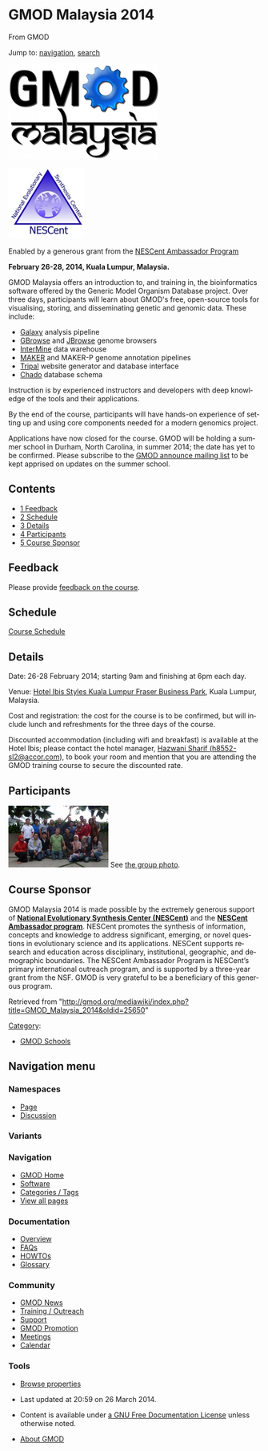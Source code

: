 <div id="mw-page-base" class="noprint">

</div>

<div id="mw-head-base" class="noprint">

</div>

<div id="content" class="mw-body" role="main">

<span id="top"></span>

<div id="mw-js-message" style="display:none;">

</div>



# <span dir="auto">GMOD Malaysia 2014</span>

<div id="bodyContent">

<div id="siteSub">

From GMOD

</div>

<div id="contentSub">

</div>

<div id="jump-to-nav" class="mw-jump">

Jump to: [navigation](#mw-navigation), [search](#p-search)

</div>

<div id="mw-content-text" class="mw-content-ltr" lang="en" dir="ltr">

<div class="floatright">

<a href="File:GMOD-malaysia.png" class="image"><img
src="../mediawiki/images/thumb/a/a3/GMOD-malaysia.png/300px-GMOD-malaysia.png"
srcset="../mediawiki/images/thumb/a/a3/GMOD-malaysia.png/450px-GMOD-malaysia.png 1.5x, ../mediawiki/images/thumb/a/a3/GMOD-malaysia.png/600px-GMOD-malaysia.png 2x"
width="300" height="190" alt="GMOD-malaysia.png" /></a>

</div>

<div class="sponsorbox">

<div class="floatleft">

<a href="http://nescent.org" rel="nofollow" title="NESCent"><img
src="../mediawiki/images/3/3a/NESCentLogo152.jpg" width="152"
height="141" alt="NESCent" /></a>

</div>

<div class="sponsortext">

Enabled by a generous grant from the
<a href="http://ambassadors.nescent.org/" class="external text"
rel="nofollow">NESCent Ambassador Program</a>

</div>

</div>

**February 26-28, 2014, Kuala Lumpur, Malaysia.**

GMOD Malaysia offers an introduction to, and training in, the
bioinformatics software offered by the Generic Model Organism Database
project. Over three days, participants will learn about GMOD's free,
open-source tools for visualising, storing, and disseminating genetic
and genomic data. These include:

- [Galaxy](Galaxy.1 "Galaxy") analysis pipeline
- [GBrowse](GBrowse.1 "GBrowse") and [JBrowse](JBrowse.1 "JBrowse")
  genome browsers
- [InterMine](InterMine "InterMine") data warehouse
- [MAKER](MAKER.1 "MAKER") and MAKER-P genome annotation pipelines
- [Tripal](Tripal.1 "Tripal") website generator and database interface
- <a href="Chado" class="mw-redirect" title="Chado">Chado</a> database
  schema

Instruction is by experienced instructors and developers with deep
knowledge of the tools and their applications.

By the end of the course, participants will have hands-on experience of
setting up and using core components needed for a modern genomics
project.

Applications have now closed for the course. GMOD will be holding a
summer school in Durham, North Carolina, in summer 2014; the date has
yet to be confirmed. Please subscribe to the
<a href="https://lists.sourceforge.net/lists/listinfo/gmod-announce"
class="external text" rel="nofollow">GMOD announce mailing list</a> to
be kept apprised on updates on the summer school.

<div id="toc" class="toc">

<div id="toctitle">

## Contents

</div>

- [<span class="tocnumber">1</span>
  <span class="toctext">Feedback</span>](#Feedback)
- [<span class="tocnumber">2</span>
  <span class="toctext">Schedule</span>](#Schedule)
- [<span class="tocnumber">3</span>
  <span class="toctext">Details</span>](#Details)
- [<span class="tocnumber">4</span>
  <span class="toctext">Participants</span>](#Participants)
- [<span class="tocnumber">5</span> <span class="toctext">Course
  Sponsor</span>](#Course_Sponsor)

</div>

## <span id="Feedback" class="mw-headline">Feedback</span>

Please provide <a
href="https://docs.google.com/forms/d/1BB1PUjlEH7NGcUVIWbDC2FBfu1DGMBILARzVNJdzw_4/viewform"
class="external text" rel="nofollow">feedback on the course</a>.

## <span id="Schedule" class="mw-headline">Schedule</span>

[Course
Schedule](GMOD_Malaysia_2014/Schedule "GMOD Malaysia 2014/Schedule")

## <span id="Details" class="mw-headline">Details</span>

Date: 26-28 February 2014; starting 9am and finishing at 6pm each day.

Venue: <a
href="http://www.ibis.com/gb/hotel-8552-ibis-styles-kuala-lumpur-fraser-business-park/index.shtml"
class="external text" rel="nofollow">Hotel Ibis Styles Kuala Lumpur
Fraser Business Park</a>, Kuala Lumpur, Malaysia.

Cost and registration: the cost for the course is to be confirmed, but
will include lunch and refreshments for the three days of the course.

Discounted accommodation (including wifi and breakfast) is available at
the Hotel Ibis; please contact the hotel manager,
<a href="mailto:h8552-sl2@accor.com" class="external text"
rel="nofollow">Hazwani Sharif (h8552-sl2@accor.com)</a>, to book your
room and mention that you are attending the GMOD training course to
secure the discounted rate.

  

## <span id="Participants" class="mw-headline">Participants</span>

<a href="File:GMODMalaysia2014GroupPhoto.jpg" class="image"><img
src="../mediawiki/images/thumb/7/74/GMODMalaysia2014GroupPhoto.jpg/200px-GMODMalaysia2014GroupPhoto.jpg"
srcset="../mediawiki/images/thumb/7/74/GMODMalaysia2014GroupPhoto.jpg/300px-GMODMalaysia2014GroupPhoto.jpg 1.5x, ../mediawiki/images/thumb/7/74/GMODMalaysia2014GroupPhoto.jpg/400px-GMODMalaysia2014GroupPhoto.jpg 2x"
width="200" height="123" alt="GMODMalaysia2014GroupPhoto.jpg" /></a> See
<a href="../mediawiki/images/7/74/GMODMalaysia2014GroupPhoto.jpg"
class="internal" title="GMODMalaysia2014GroupPhoto.jpg">the group
photo</a>.

## <span id="Course_Sponsor" class="mw-headline">Course Sponsor</span>

GMOD Malaysia 2014 is made possible by the extremely generous support of
**<a href="http://nescent.org" class="external text"
rel="nofollow">National Evolutionary Synthesis Center (NESCent)</a>**
and the
**<a href="http://ambassadors.nescent.org/" class="external text"
rel="nofollow">NESCent Ambassador program</a>**. NESCent promotes the
synthesis of information, concepts and knowledge to address significant,
emerging, or novel questions in evolutionary science and its
applications. NESCent supports research and education across
disciplinary, institutional, geographic, and demographic boundaries. The
NESCent Ambassador Program is NESCent’s primary international outreach
program, and is supported by a three-year grant from the NSF. GMOD is
very grateful to be a beneficiary of this generous program.

</div>

<div class="printfooter">

Retrieved from
"<http://gmod.org/mediawiki/index.php?title=GMOD_Malaysia_2014&oldid=25650>"

</div>

<div id="catlinks" class="catlinks">

<div id="mw-normal-catlinks" class="mw-normal-catlinks">

[Category](Special:Categories "Special:Categories"):

- [GMOD Schools](Category:GMOD_Schools "Category:GMOD Schools")

</div>

</div>

<div class="visualClear">

</div>

</div>

</div>

<div id="mw-navigation">

## Navigation menu

<div id="mw-head">



<div id="left-navigation">

<div id="p-namespaces" class="vectorTabs" role="navigation"
aria-labelledby="p-namespaces-label">

### Namespaces

- <span id="ca-nstab-main"><a href="GMOD_Malaysia_2014.1" accesskey="c"
  title="View the content page [c]">Page</a></span>
- <span id="ca-talk"><a
  href="http://gmod.org/mediawiki/index.php?title=Talk:GMOD_Malaysia_2014&amp;action=edit&amp;redlink=1"
  accesskey="t"
  title="Discussion about the content page [t]">Discussion</a></span>

</div>

<div id="p-variants" class="vectorMenu emptyPortlet" role="navigation"
aria-labelledby="p-variants-label">

### 

### Variants[](#)

<div class="menu">

</div>

</div>

</div>





</div>

</div>

</div>

<div id="mw-panel">

<div id="p-logo" role="banner">

<a href="Main_Page"
style="background-image: url(../images/GMOD-cogs.png);"
title="Visit the main page"></a>

</div>

<div id="p-Navigation" class="portal" role="navigation"
aria-labelledby="p-Navigation-label">

### Navigation

<div class="body">

- <span id="n-GMOD-Home">[GMOD Home](Main_Page)</span>
- <span id="n-Software">[Software](GMOD_Components)</span>
- <span id="n-Categories-.2F-Tags">[Categories /
  Tags](Categories)</span>
- <span id="n-View-all-pages">[View all pages](Special:AllPages)</span>

</div>

</div>

<div id="p-Documentation" class="portal" role="navigation"
aria-labelledby="p-Documentation-label">

### Documentation

<div class="body">

- <span id="n-Overview">[Overview](Overview)</span>
- <span id="n-FAQs">[FAQs](Category:FAQ)</span>
- <span id="n-HOWTOs">[HOWTOs](Category:HOWTO)</span>
- <span id="n-Glossary">[Glossary](Glossary)</span>

</div>

</div>

<div id="p-Community" class="portal" role="navigation"
aria-labelledby="p-Community-label">

### Community

<div class="body">

- <span id="n-GMOD-News">[GMOD News](GMOD_News)</span>
- <span id="n-Training-.2F-Outreach">[Training /
  Outreach](Training_and_Outreach)</span>
- <span id="n-Support">[Support](Support)</span>
- <span id="n-GMOD-Promotion">[GMOD Promotion](GMOD_Promotion)</span>
- <span id="n-Meetings">[Meetings](Meetings)</span>
- <span id="n-Calendar">[Calendar](Calendar)</span>

</div>

</div>

<div id="p-tb" class="portal" role="navigation"
aria-labelledby="p-tb-label">

### Tools

<div class="body">


- <span id="t-smwbrowselink"><a href="Special:Browse/GMOD_Malaysia_2014" rel="smw-browse">Browse
  properties</a></span>


</div>

</div>

</div>

</div>

<div id="footer" role="contentinfo">

- <span id="footer-info-lastmod">Last updated at 20:59 on 26 March
  2014.</span>
<!-- - <span id="footer-info-viewcount">118,791 page views.</span> -->
- <span id="footer-info-copyright">Content is available under
  <a href="http://www.gnu.org/licenses/fdl-1.3.html" class="external"
  rel="nofollow">a GNU Free Documentation License</a> unless otherwise
  noted.</span>

<!-- -->

- <span id="footer-places-about">[About
  GMOD](GMOD:About "GMOD:About")</span>

<!-- -->






</div>
